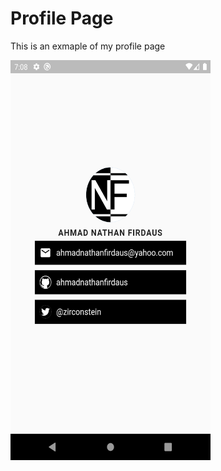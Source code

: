 # Profile Page

This is an exmaple of my profile page

<img src="preview/preview.png" width=320 height=640>